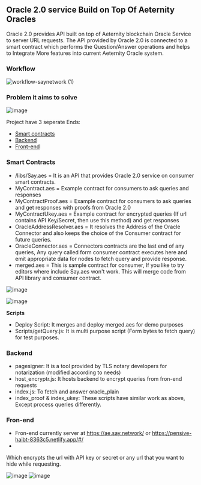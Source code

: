 ## Oracle 2.0 service Build on Top Of Aeternity Oracles

Oracle 2.0 provides API built on top of Aeternity blockchain Oracle Service to server URL requests. The API provided by Oracle 2.0 is connected to a smart contract which performs the Question/Answer operations and helps to Integrate More features into current Aeternity Oracle system.

### Workflow


![workflow-saynetwork (1)](https://user-images.githubusercontent.com/40867747/117533616-65900c00-b00b-11eb-9c68-22d7df1dca2c.png)



### Problem it aims to solve
![image](https://user-images.githubusercontent.com/40867747/117533608-5f019480-b00b-11eb-9b94-91e231a65e14.png)



Project have 3 seperate Ends:

- [Smart contracts](https://github.com/genievot/oracle-service/tree/main/contracts)
- [Backend](https://github.com/genievot/oracle-service/tree/main/backend)
- [Front-end](https://github.com/genievot/oracle-service/tree/main/spa)

### Smart Contracts

- /libs/Say.aes = It is an API that provides Oracle 2.0 service on consumer smart contracts.
- MyContract.aes = Example contract for consumers to ask queries and responses
- MyContractProof.aes = Example contract for consumers to ask queries and get responses with proofs from Oracle 2.0
- MyContractUkey.aes = Example contract for encrypted queries (If url contains API Key/Secret, then use this method) and get responses
- OracleAddressResolver.aes = It resolves the Address of the Oracle Connector and also keeps the choice of the Consumer contract for future queries.
- OracleConnector.aes = Connectors contracts are the last end of any queries, Any query called form consumer contract executes here and emit appropriate data for nodes to fetch query and provide response.
- merged.aes = This is sample contract for consumer, If you like to try editors where include Say.aes won't work. This will merge code from API library and consumer contract.


![image](https://user-images.githubusercontent.com/40867747/117512340-0ef3e500-afad-11eb-9072-3ba4d470a044.png)


![image](https://user-images.githubusercontent.com/40867747/117512236-de13b000-afac-11eb-8c6b-bd8cc6c8eee1.png)



**Scripts**
- Deploy Script: It merges and deploy merged.aes for demo purposes
- Scripts/getQuery.js: It is multi purpose script (Form bytes to fetch query) for test purposes.


### Backend
- pagesigner: It is a tool provided by TLS notary developers for notarization (modified according to needs)
- host_encryptr.js: It hosts backend to encrypt queries from fron-end requests
- index.js: To fetch and answer oracle_plain
- index_proof & index_ukey: These scripts have similar work as above, Except process queries differently.

### Fron-end
- Fron-end currently server at https://ae.say.network/ or https://pensive-haibt-8363c5.netlify.app/#/
- 
Which encrypts the url with API key or secret or any url that you want to hide while requesting.

![image](https://user-images.githubusercontent.com/40867747/117509532-05b44980-afa8-11eb-9e72-2b0f6556e4bf.png)
![image](https://user-images.githubusercontent.com/40867747/117509555-15cc2900-afa8-11eb-88de-8b4424d562b7.png)





